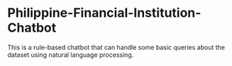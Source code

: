 # Philippine-Financial-Institution-Chatbot
This is a rule-based chatbot that can handle some basic queries about the dataset using natural language processing. 

